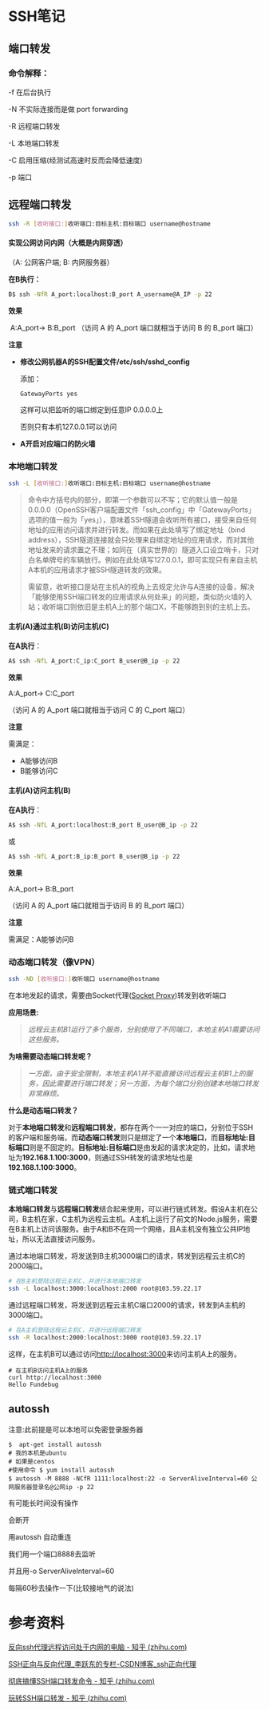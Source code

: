 # SSH笔记

## 端口转发

### 命令解释：

-f    在后台执行

-N    不实际连接而是做 port forwarding

-R    远程端口转发

-L    本地端口转发

-C    启用压缩(经测试高速时反而会降低速度)

-p    端口

## **远程端口转发**

```bash
ssh -R [收听接口:]收听端口:目标主机:目标端口 username@hostname
```

#### 实现公网访问内网（大概是内网穿透）

（A: 公网客户端; B: 内网服务器）

**在B执行：**

```bash
B$ ssh -NfR A_port:localhost:B_port A_username@A_IP -p 22
```

**效果**

​	A:A_port-> B:B_port （访问 A 的 A_port 端口就相当于访问 B 的 B_port 端口）

**注意**

- **修改公网机器A的SSH配置文件/etc/ssh/sshd_config**

	添加：

	```text
	GatewayPorts yes
	```

	这样可以把监听的端口绑定到任意IP 0.0.0.0上

	否则只有本机127.0.0.1可以访问

- **A开启对应端口的防火墙**

### **本地端口转发**

```bash
ssh -L [收听接口:]收听端口:目标主机:目标端口 username@hostname
```

> 命令中方括号内的部分，即第一个参数可以不写；它的默认值一般是0.0.0.0（OpenSSH客户端配置文件「ssh_config」中「GatewayPorts」选项的值一般为「yes」），意味着SSH隧道会收听所有接口，接受来自任何地址的应用访问请求并进行转发。而如果在此处填写了绑定地址（bind address），SSH隧道连接就会只处理来自绑定地址的应用请求，而对其他地址发来的请求置之不理；如同在（真实世界的）隧道入口设立哨卡，只对白名单牌号的车辆放行。例如在此处填写127.0.0.1，即可实现只有来自主机A本机的应用请求才被SSH隧道转发的效果。
>
> 需留意，收听接口是站在主机A的视角上去规定允许与A连接的设备，解决「能够使用SSH端口转发的应用请求从何处来」的问题，类似防火墙的入站；收听端口则依旧是主机A上的那个端口X，不能够跑到别的主机上去。

#### 主机(A)通过主机(B)访问主机(C)

**在A执行**：

```bash
A$ ssh -NfL A_port:C_ip:C_port B_user@B_ip -p 22
```

**效果**

A:A_port-> C:C_port

（访问 A 的 A_port 端口就相当于访问 C 的 C_port 端口）

**注意**

需满足：

- A能够访问B
- B能够访问C

#### 主机(A)访问主机(B)

**在A执行**：

```bash
A$ ssh -NfL A_port:localhost:B_port B_user@B_ip -p 22
```

或

```bash
A$ ssh -NfL A_port:B_ip:B_port B_user@B_ip -p 22
```

**效果**

A:A_port-> B:B_port

（访问 A 的 A_port 端口就相当于访问 B 的 B_port 端口）

**注意**

需满足：A能够访问B

### 动态端口转发（像VPN）

```bash
ssh -ND [收听接口:]收听端口 username@hostname
```

在本地发起的请求，需要由Socket代理([Socket Proxy](https://link.zhihu.com/?target=https%3A//en.wikipedia.org/wiki/SOCKS))转发到收听端口



**应用场景:**

> *远程云主机B1运行了多个服务，分别使用了不同端口，本地主机A1需要访问这些服务。*

**为啥需要动态端口转发呢？**

> *一方面，由于安全限制，本地主机A1并不能直接访问远程云主机B1上的服务，因此需要进行端口转发；另一方面，为每个端口分别创建本地端口转发非常麻烦。*

**什么是动态端口转发？**

对于**本地端口转发**和**远程端口转发**，都存在两个一一对应的端口，分别位于SSH的客户端和服务端，而**动态端口转发**则只是绑定了一个**本地端口**，而**目标地址:目标端口**则是不固定的。**目标地址:目标端口**是由发起的请求决定的，比如，请求地址为**192.168.1.100:3000**，则通过SSH转发的请求地址也是**192.168.1.100:3000**。

### 链式端口转发

**本地端口转发**与**远程端口转发**结合起来使用，可以进行链式转发。假设A主机在公司，B主机在家，C主机为远程云主机。A主机上运行了前文的Node.js服务，需要在B主机上访问该服务。由于A和B不在同一个网络，且A主机没有独立公共IP地址，所以无法直接访问服务。

通过本地端口转发，将发送到B主机3000端口的请求，转发到远程云主机C的2000端口。

```bash
# 在B主机登陆远程云主机C，并进行本地端口转发
ssh -L localhost:3000:localhost:2000 root@103.59.22.17
```

通过远程端口转发，将发送到远程云主机C端口2000的请求，转发到A主机的3000端口。

```bash
# 在A主机登陆远程云主机C，并进行远程端口转发
ssh -R localhost:2000:localhost:3000 root@103.59.22.17
```

这样，在主机B可以通过访问[http://localhost:3000](https://link.zhihu.com/?target=http%3A//localhost%3A3000/)来访问主机A上的服务。

```text
# 在主机B访问主机A上的服务
curl http://localhost:3000
Hello Fundebug
```



## autossh

注意:此前提是可以本地可以免密登录服务器

```text
$  apt-get install autossh
# 我的本机是ubuntu
# 如果是centos 
#使用命令 $ yum install autossh
$ autossh -M 8888 -NCfR 1111:localhost:22 -o ServerAliveInterval=60 公网服务器登录名@公网ip -p 22
```

有可能长时间没有操作

会断开

用autossh 自动重连

我们用一个端口8888去监听

并且用-o ServerAliveInterval=60

每隔60秒去操作一下(比较接地气的说法)

# 参考资料

[反向ssh代理远程访问处于内网的电脑 - 知乎 (zhihu.com)](https://zhuanlan.zhihu.com/p/94871997)

 [SSH正向与反向代理_李跃东的专栏-CSDN博客_ssh正向代理](https://blog.csdn.net/dliyuedong/article/details/49804825)

[彻底搞懂SSH端口转发命令 - 知乎 (zhihu.com)](https://zhuanlan.zhihu.com/p/148825449)

[玩转SSH端口转发 - 知乎 (zhihu.com)](https://zhuanlan.zhihu.com/p/26547381)

